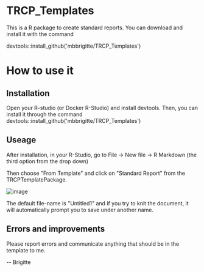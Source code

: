 # TRCP_Templates

This is  a R package to create standard reports. You can download and install it with the command

devtools::install_github('mbbrigitte/TRCP_Templates')

# How to use it
## Installation
Open your R-studio (or Docker R-Studio) and install devtools. Then, you can install it through the command
devtools::install_github('mbbrigitte/TRCP_Templates')

## Useage
After installation, in your R-Studio, go to 
File  ->  New file  ->  R Markdown   (the third option from the drop down)

Then choose "From Template" and click on "Standard Report" from the TRCPTemplatePackage.

![image](https://user-images.githubusercontent.com/15571699/200607936-90bcd37c-633c-4d38-bcb5-a15c4ae9b953.png)


The default file-name is "Untitled1" and if you try to knit the document, it will automatically prompt you to save under another name. 

## Errors and improvements
Please report errors and communicate anything that should be in the template to me.

-- Brigitte

